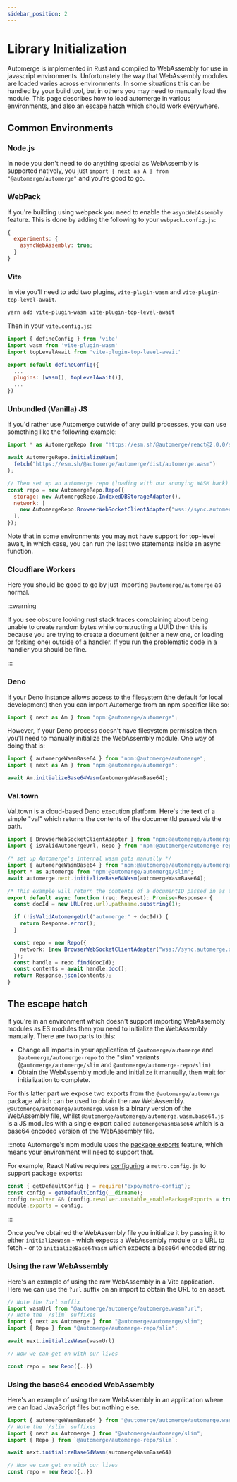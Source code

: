 ```yaml
---
sidebar_position: 2
---
```


# Library Initialization

Automerge is implemented in Rust and compiled to WebAssembly for use in javascript environments. Unfortunately the way that WebAssembly modules are loaded varies across environments. In some situations this can be handled by your build tool, but in others you may need to manually load the module. This page describes how to load automerge in various environments, and also an [escape hatch](#the-escape-hatch) which should work everywhere.

## Common Environments

### Node.js

In node you don't need to do anything special as WebAssembly is supported natively, you just `import { next as A } from "@automerge/automerge"` and you're good to go.

### WebPack

If you're building using webpack you need to enable the `asyncWebAssembly` feature. This is done by adding the following to your `webpack.config.js`:

```javascript
{
  experiments: {
    asyncWebAssembly: true;
  }
}
```

### Vite

In vite you'll need to add two plugins, `vite-plugin-wasm` and `vite-plugin-top-level-await`.

```bash
yarn add vite-plugin-wasm vite-plugin-top-level-await
```

Then in your `vite.config.js`:

```javascript
import { defineConfig } from 'vite'
import wasm from 'vite-plugin-wasm'
import topLevelAwait from 'vite-plugin-top-level-await'

export default defineConfig({
  ...
  plugins: [wasm(), topLevelAwait()],
  ...
})
```

### Unbundled (Vanilla) JS

If you'd rather use Automerge outwide of any build processes, you can use something like the following example:

```javascript
import * as AutomergeRepo from "https://esm.sh/@automerge/react@2.0.0/slim?bundle-deps";

await AutomergeRepo.initializeWasm(
  fetch("https://esm.sh/@automerge/automerge/dist/automerge.wasm")
);

// Then set up an automerge repo (loading with our annoying WASM hack)
const repo = new AutomergeRepo.Repo({
  storage: new AutomergeRepo.IndexedDBStorageAdapter(),
  network: [
    new AutomergeRepo.BrowserWebSocketClientAdapter("wss://sync.automerge.org"),
  ],
});
```

Note that in some environments you may not have support for top-level await, in which case, you can run the last two statements inside an async function.

### Cloudflare Workers

Here you should be good to go by just importing `@automerge/automerge` as normal.

:::warning

If you see obscure looking rust stack traces complaining about being unable to create random bytes while constructing a UUID then this is because you are trying to create a document (either a new one, or loading or forking one) outside of a handler. If you run the problematic code in a handler you should be fine.

:::

### Deno

If your Deno instance allows access to the filesystem (the default for local development) then you can import Automerge from an npm specifier like so:

```typescript
import { next as Am } from "npm:@automerge/automerge";
```

However, if your Deno process doesn't have filesystem permission then you'll need to manually initialize the WebAssembly module. One way of doing that is:

```typescript
import { automergeWasmBase64 } from "npm:@automerge/automerge";
import { next as Am } from "npm:@automerge/automerge";

await Am.initializeBase64Wasm(automergeWasmBase64);
```

### Val.town

Val.town is a cloud-based Deno execution platform. Here's the text of a simple "val" which returns the contents of the documentId passed via the path.

```typescript
import { BrowserWebSocketClientAdapter } from "npm:@automerge/automerge-repo-network-websocket";
import { isValidAutomergeUrl, Repo } from "npm:@automerge/automerge-repo/slim";

/* set up Automerge's internal wasm guts manually */
import { automergeWasmBase64 } from "npm:@automerge/automerge/automerge.wasm.base64.js";
import * as automerge from "npm:@automerge/automerge/slim";
await automerge.next.initializeBase64Wasm(automergeWasmBase64);

/* This example will return the contents of a documentID passed in as the path as JSON. */
export default async function (req: Request): Promise<Response> {
  const docId = new URL(req.url).pathname.substring(1);

  if (!isValidAutomergeUrl("automerge:" + docId)) {
    return Response.error();
  }

  const repo = new Repo({
    network: [new BrowserWebSocketClientAdapter("wss://sync.automerge.org")],
  });
  const handle = repo.find(docId);
  const contents = await handle.doc();
  return Response.json(contents);
}
```

## The escape hatch

If you're in an environment which doesn't support importing WebAssembly modules as ES modules then you need to initialize the WebAssembly manually. There are two parts to this:

- Change all imports in your application of `@automerge/automerge` and `@automerge/automerge-repo` to the "slim" variants (`@automerge/automerge/slim` and `@automerge/automerge-repo/slim)`
- Obtain the WebAssembly module and initialize it manually, then wait for initialization to complete.

For this latter part we expose two exports from the `@automerge/automerge` package which can be used to obtain the raw WebAssembly. `@automerge/automerge/automerge.wasm` is a binary version of the WebAssembly file, whilst `@automerge/automerge/automerge.wasm.base64.js` is a JS modules with a single export called `automergeWasmBase64` which is a base64 encoded version of the WebAssembly file.

:::note
Automerge's npm module uses the [package exports](https://nodejs.org/api/packages.html#exports) feature, which means your environment will need to support that.

For example, React Native requires [configuring](https://reactnative.dev/blog/2023/06/21/package-exports-support) a `metro.config.js` to support package exports:

```js
const { getDefaultConfig } = require("expo/metro-config");
const config = getDefaultConfig(__dirname);
config.resolver && (config.resolver.unstable_enablePackageExports = true);
module.exports = config;
```

:::

Once you've obtained the WebAssembly file you initialize it by passing it to either `initializeWasm` - which expects a WebAssembly module or a URL to fetch - or to `initializeBase64Wasm` which expects a base64 encoded string.

### Using the raw WebAssembly

Here's an example of using the raw WebAssembly in a Vite application. Here we can use the `?url` suffix on an import to obtain the URL to an asset.

```javascript
// Note the ?url suffix
import wasmUrl from "@automerge/automerge/automerge.wasm?url";
// Note the `/slim` suffixes
import { next as Automerge } from "@automerge/automerge/slim";
import { Repo } from "@automerge/automerge-repo/slim";

await next.initializeWasm(wasmUrl)

// Now we can get on with our lives

const repo = new Repo({..})
```

### Using the base64 encoded WebAssembly

Here's an example of using the raw WebAssembly in an application where we can load JavaScript files but nothing else.

```javascript
import { automergeWasmBase64 } from "@automerge/automerge/automerge.wasm.base64.js";
// Note the `/slim` suffixes
import { next as Automerge } from "@automerge/automerge/slim";
import { Repo } from `@automerge/automerge-repo/slim`;

await next.initializeBase64Wasm(automergeWasmBase64)

// Now we can get on with our lives
const repo = new Repo({..})
```
